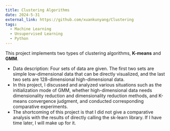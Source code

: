```yaml
---
title: Clustering Algorithms
date: 2024-5-31
external_link: https://github.com/xuankunyang/Clustering
tags:
  - Machine Learning
  - Unsupervised Learning
  - Python
---
```


This project implements two types of clustering algorithms, **K-means** and **GMM**.

- Data description: Four sets of data are given. The first two sets are simple low-dimensional data that can be directly visualized, and the last two sets are 128-dimensional high-dimensional data.
- In this project, I discussed and analyzed various situations such as the initialization mode of GMM, whether high-dimensional data needs dimensionality reduction and dimensionality reduction methods, and K-means convergence judgment, and conducted corresponding comparative experiments.
- The shortcoming of this project is that I did not give a comparative analysis with the results of directly calling the sk-learn library. If I have time later, I will make up for it.

<!--more-->
